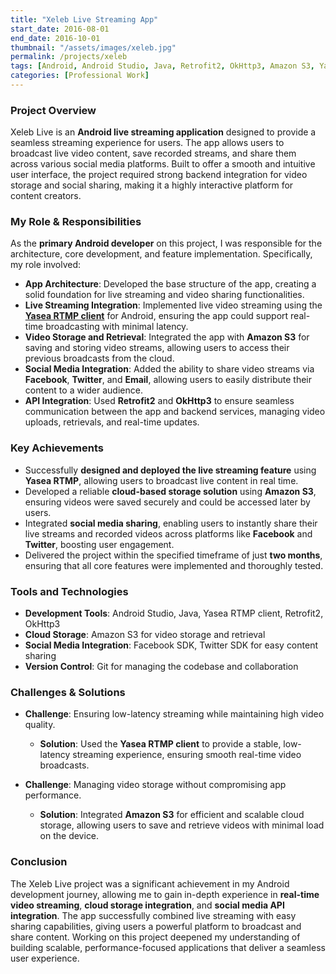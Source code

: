 ```yaml
---
title: "Xeleb Live Streaming App"
start_date: 2016-08-01
end_date: 2016-10-01
thumbnail: "/assets/images/xeleb.jpg"
permalink: /projects/xeleb
tags: [Android, Android Studio, Java, Retrofit2, OkHttp3, Amazon S3, Yasea, Facebook SDK, Twitter SDK, Software Architecture]  
categories: [Professional Work]
---
```


### Project Overview
Xeleb Live is an **Android live streaming application** designed to provide a seamless streaming experience for users. The app allows users to broadcast live video content, save recorded streams, and share them across various social media platforms. Built to offer a smooth and intuitive user interface, the project required strong backend integration for video storage and social sharing, making it a highly interactive platform for content creators.

### My Role & Responsibilities
As the **primary Android developer** on this project, I was responsible for the architecture, core development, and feature implementation. Specifically, my role involved:
- **App Architecture**: Developed the base structure of the app, creating a solid foundation for live streaming and video sharing functionalities.
- **Live Streaming Integration**: Implemented live video streaming using the **[Yasea RTMP client](https://github.com/begeekmyfriend/yasea)** for Android, ensuring the app could support real-time broadcasting with minimal latency.
- **Video Storage and Retrieval**: Integrated the app with **Amazon S3** for saving and storing video streams, allowing users to access their previous broadcasts from the cloud.
- **Social Media Integration**: Added the ability to share video streams via **Facebook**, **Twitter**, and **Email**, allowing users to easily distribute their content to a wider audience.
- **API Integration**: Used **Retrofit2** and **OkHttp3** to ensure seamless communication between the app and backend services, managing video uploads, retrievals, and real-time updates.

### Key Achievements
- Successfully **designed and deployed the live streaming feature** using **Yasea RTMP**, allowing users to broadcast live content in real time.
- Developed a reliable **cloud-based storage solution** using **Amazon S3**, ensuring videos were saved securely and could be accessed later by users.
- Integrated **social media sharing**, enabling users to instantly share their live streams and recorded videos across platforms like **Facebook** and **Twitter**, boosting user engagement.
- Delivered the project within the specified timeframe of just **two months**, ensuring that all core features were implemented and thoroughly tested.

### Tools and Technologies
- **Development Tools**: Android Studio, Java, Yasea RTMP client, Retrofit2, OkHttp3
- **Cloud Storage**: Amazon S3 for video storage and retrieval
- **Social Media Integration**: Facebook SDK, Twitter SDK for easy content sharing
- **Version Control**: Git for managing the codebase and collaboration

### Challenges & Solutions
- **Challenge**: Ensuring low-latency streaming while maintaining high video quality.
  - **Solution**: Used the **Yasea RTMP client** to provide a stable, low-latency streaming experience, ensuring smooth real-time video broadcasts.
  
- **Challenge**: Managing video storage without compromising app performance.
  - **Solution**: Integrated **Amazon S3** for efficient and scalable cloud storage, allowing users to save and retrieve videos with minimal load on the device.

### Conclusion
The Xeleb Live project was a significant achievement in my Android development journey, allowing me to gain in-depth experience in **real-time video streaming**, **cloud storage integration**, and **social media API integration**. The app successfully combined live streaming with easy sharing capabilities, giving users a powerful platform to broadcast and share content. Working on this project deepened my understanding of building scalable, performance-focused applications that deliver a seamless user experience.
